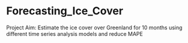 # Forecasting_Ice_Cover
Project Aim: Estimate the ice cover over Greenland for 10 months using different time series analysis models and reduce MAPE 
